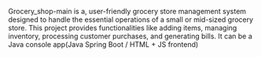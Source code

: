 Grocery_shop-main is a, user-friendly grocery store management system designed to handle the essential operations of a small or mid-sized grocery store. This project provides functionalities like adding items, managing inventory, processing customer purchases, and generating bills.  It can be a Java console app(Java Spring Boot / HTML + JS frontend)
